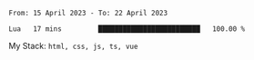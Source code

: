 <!--START_SECTION:waka-->

```text
From: 15 April 2023 - To: 22 April 2023

Lua   17 mins         █████████████████████████   100.00 %
```

<!--END_SECTION:waka-->
My Stack: `html, css, js, ts, vue`
